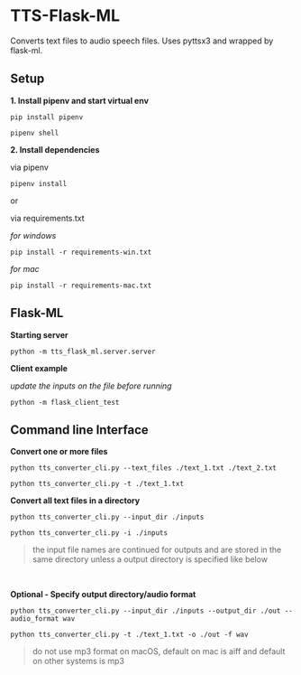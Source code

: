 # TTS-Flask-ML
Converts text files to audio speech files. Uses pyttsx3 and wrapped by flask-ml.

## Setup
**1. Install pipenv and start virtual env**
```
pip install pipenv
```
```
pipenv shell
```
**2. Install dependencies**

via pipenv
```
pipenv install
```
or

via requirements.txt

*for windows*
``` 
pip install -r requirements-win.txt
``` 
*for mac*
``` 
pip install -r requirements-mac.txt
``` 

## Flask-ML
**Starting server**
```
python -m tts_flask_ml.server.server
```
**Client example**

*update the inputs on the file before running*
```
python -m flask_client_test
```

## Command line Interface

**Convert one or more files**
```
python tts_converter_cli.py --text_files ./text_1.txt ./text_2.txt
```
```
python tts_converter_cli.py -t ./text_1.txt
```

**Convert all text files in a directory**
```
python tts_converter_cli.py --input_dir ./inputs
```
```
python tts_converter_cli.py -i ./inputs
```
> the input file names are continued for outputs and are stored in the same directory unless a output directory is specified like below
</br>

**Optional - Specify output directory/audio format**
```
python tts_converter_cli.py --input_dir ./inputs --output_dir ./out --audio_format wav
```
```
python tts_converter_cli.py -t ./text_1.txt -o ./out -f wav
```
> do not use mp3 format on macOS, default on mac is aiff and default on other systems is mp3





